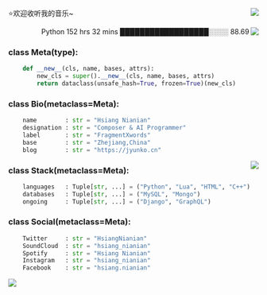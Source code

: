 <p>
  <img align="right" src="https://profile-counter.glitch.me/cypress0522/count.svg" />
  ⭐️欢迎收听我的音乐~
</p>
<img align="right" src="https://github-readme-stats.vercel.app/api?username=cypress0522&show_icons=true&title_color=fff&icon_color=79ff97&text_color=9f9f9f&bg_color=151515">
<p align="right">
Python      152 hrs 32 mins       ██████████████████░░░░   88.69 
</p>

### class Meta(type):
```py
    def __new__(cls, name, bases, attrs):
        new_cls = super().__new__(cls, name, bases, attrs)
        return dataclass(unsafe_hash=True, frozen=True)(new_cls)
```

### class Bio(metaclass=Meta):
```py
    name        : str = "Hsiang Nianian"
    designation : str = "Composer & AI Programmer"
    label       : str = "FragmentXwords"
    base        : str = "Zhejiang,China"
    blog        : str = "https://jyunko.cn"
```
<img align="right" src="https://github-readme-stats.vercel.app/api/top-langs/?username=cypress0522&hide=css,hack&title_color=ffffff&text_color=c9cacc&icon_color=2bbc8a&bg_color=1d1f21" />
  
### class Stack(metaclass=Meta):
```py
    languages   : Tuple[str, ...] = ("Python", "Lua", "HTML", "C++")
    databases   : Tuple[str, ...] = ("MySQL", "Mongo")
    ongoing     : Tuple[str, ...] = ("Django", "GraphQL")
```

### class Social(metaclass=Meta):
```py
    Twitter     : str = "HsiangNianian"
    SoundCloud  : str = "hsiang_nianian"
    Spotify     : str = "Hsiang Nianian"
    Instagram   : str = "hsiang_nianian"
    Facebook    : str = "hsiang.nianian"
```

![](https://github.com/insolitum/insolitum/raw/main/contributions.svg)
